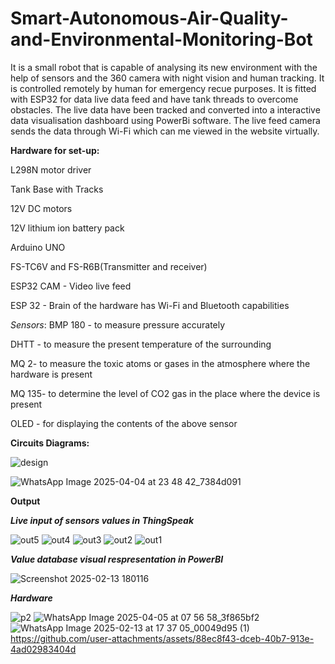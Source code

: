 # Smart-Autonomous-Air-Quality-and-Environmental-Monitoring-Bot
It is a small robot that is capable of analysing its new environment with the help of sensors and the 360 camera with night vision and human tracking. It is controlled remotely by human for emergency recue purposes. It is fitted with ESP32 for data live data feed and have tank threads to overcome obstacles. The live data have been tracked and converted into a interactive data visualisation dashboard using PowerBi software. The live feed camera sends the data through Wi-Fi which can me viewed in the website virtually.

**Hardware for set-up:**

L298N motor driver

Tank Base with Tracks

12V DC motors

12V lithium ion battery pack

Arduino UNO

FS-TC6V and FS-R6B(Transmitter and receiver)

ESP32 CAM - Video live feed 

ESP 32 - Brain of the hardware has Wi-Fi and Bluetooth capabilities


_Sensors_:
BMP 180 - to measure pressure accurately

DHTT - to measure the present temperature of the surrounding

MQ 2- to measure the toxic atoms or gases in the atmosphere where the hardware is present

MQ 135- to determine the level of CO2 gas in the place where the device is present

OLED - for displaying the contents of the above sensor


**Circuits Diagrams:**

![design](https://github.com/user-attachments/assets/47d36f87-21a3-4e07-a733-4cebd8ef8d92)

![WhatsApp Image 2025-04-04 at 23 48 42_7384d091](https://github.com/user-attachments/assets/a04b6654-9ef9-4f46-881c-8524ad4e0aff)

**Output**

**_Live input of sensors values in ThingSpeak_**

![out5](https://github.com/user-attachments/assets/59dc7814-2da2-41bd-bac2-9333d1e1067b)
![out4](https://github.com/user-attachments/assets/8fccf54e-7164-4829-b65c-e61cc2430eba)
![out3](https://github.com/user-attachments/assets/15195d5f-a84f-4d24-bd1a-4b40df1cc668)
![out2](https://github.com/user-attachments/assets/9af9d0f7-3edf-44c1-9d08-939f93ce5615)
![out1](https://github.com/user-attachments/assets/3c82c953-ae93-4157-be01-9504d760f271)

_**Value database visual respresentation in PowerBI**_

![Screenshot 2025-02-13 180116](https://github.com/user-attachments/assets/2bece17c-ba18-4ff8-bd05-d080f3e7c4cf)

_**Hardware**_

![p2](https://github.com/user-attachments/assets/7f269c24-2988-4bfd-b453-6ee4792bda6d)
![WhatsApp Image 2025-04-05 at 07 56 58_3f865bf2](https://github.com/user-attachments/assets/bb35cc34-8b85-49f5-b488-9464cef714ad)
![WhatsApp Image 2025-02-13 at 17 37 05_00049d95 (1)](https://github.com/user-attachments/assets/6be26bd8-00ad-4cca-b63c-0bd3226bdc5f)
https://github.com/user-attachments/assets/88ec8f43-dceb-40b7-913e-4ad02983404d
